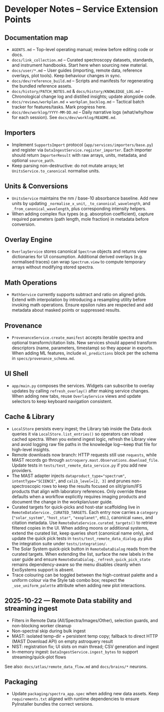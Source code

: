 # Developer Notes – Service Extension Points

## Documentation map
- `AGENTS.md` – Top-level operating manual; review before editing code or docs.
- `docs/link_collection.md` – Curated spectroscopy datasets, standards, and
  instrument handbooks. Start here when sourcing new material.
- `docs/user/*.md` – User guides (importing, remote data, reference overlays,
  plot tools). Keep behaviour changes in sync.
- `docs/dev/reference_build.md` – Scripts and manifests for regenerating the
  bundled reference assets.
- `docs/history/PATCH_NOTES.md` & `docs/history/KNOWLEDGE_LOG.md` – Chronological
  change log and distilled insights; update alongside code.
- `docs/reviews/workplan.md` + `workplan_backlog.md` – Tactical batch tracker for features/tasks. Mark progress here.
- `docs/dev/worklog/YYYY-MM-DD.md` – Daily narrative logs (what/why/how for each session). See `docs/dev/worklog/README.md`.

## Importers
- Implement `SupportsImport` protocol (`app/services/importers/base.py`) and register via `DataIngestService.register_importer`. Each importer should return `ImporterResult` with raw arrays, units, metadata, and optional `source_path`.
- Keep parsing non-destructive: do not mutate arrays; let `UnitsService.to_canonical` normalise units.

## Units & Conversions
- `UnitsService` maintains the nm / base-10 absorbance baseline. Add new units by updating `_normalise_x_unit`, `_to_canonical_wavelength`, and `_from_canonical_wavelength`, plus corresponding intensity helpers.
- When adding complex flux types (e.g. absorption coefficient), capture required parameters (path length, mole fraction) in metadata before conversion.

## Overlay Engine
- `OverlayService` stores canonical `Spectrum` objects and returns view dictionaries for UI consumption. Additional derived overlays (e.g. normalised traces) can wrap `Spectrum.view` to compute temporary arrays without modifying stored spectra.

## Math Operations
- `MathService` currently supports subtract and ratio on aligned grids. Extend with interpolation by introducing a resampling utility before invoking math operations. Ensure epsilon rules are respected and add metadata about masked points or suppressed results.

## Provenance
- `ProvenanceService.create_manifest` accepts iterable spectra and optional transform/citation lists. New services should append transform descriptors (name, parameters, timestamp) so they appear in exports. When adding ML features, include `ml_predictions` block per the schema in `specs/provenance_schema.md`.

## UI Shell
- `app/main.py` composes the services. Widgets can subscribe to overlay updates by calling `refresh_overlay()` after making service changes. When adding new tabs, reuse `OverlayService` views and update selectors to keep keyboard navigation consistent.

## Cache & Library
- `LocalStore` persists every ingest; the Library tab inside the Data dock
   queries it via `LocalStore.list_entries()` so operators can reload cached
  spectra. When you extend ingest logic, refresh the Library view and avoid
  logging raw file paths in the knowledge log—keep that file for high-level
  insights.
- Remote downloads now branch: HTTP requests still use `requests`, while MAST
  records go through `astroquery.mast.Observations.download_file`. Update tests
  in `tests/test_remote_data_service.py` if you add new providers.
- The MAST adapter injects `dataproduct_type="spectrum"`, `intentType="SCIENCE"`,
  and `calib_level=[2, 3]` and prunes non-spectroscopic rows to keep the results
  focused on slit/grism/IFS products that align with laboratory references. Only
  override these defaults when a workflow explicitly requires imaging products
  and document the change in the workplan/user guide.
- Curated targets for quick-picks and host-star scaffolding live in
  `RemoteDataService._CURATED_TARGETS`. Each entry now carries a `category`
  (`"solar_system"`, `"host_star"`, `"exoplanet"`, etc.), canonical `names`, and
  citation metadata. Use `RemoteDataService.curated_targets()` to retrieve
  filtered copies in the UI. When adding moons or additional systems, extend the
  curated list, keep queries short (canonical name only), and update the quick
  pick tests in `tests/test_remote_data_dialog.py` plus the integration suite
  under `tests/integration/`.
- The Solar System quick-pick button in `RemoteDataDialog` reads from the
  curated targets. When extending the list, surface the new labels in the user
  guide and ensure `RemoteDataDialog._refresh_quick_pick_state` remains
  dependency-aware so the menu disables cleanly when ExoSystems support is
  absent.
- Trace colouring can be toggled between the high-contrast palette and a uniform
  colour via the Style tab combo box; respect the `_use_uniform_palette`
  attribute when adding new plot interactions.

## 2025-10-22 — Remote Data stability and streaming ingest
- Filters in Remote Data (All/Spectra/Images/Other), selection guards, and non-blocking worker cleanup
- Non-spectral skip during bulk ingest
- MAST: isolated temp-dir + persistent temp copy; fallback to direct HTTP (MAST Download API) on empty astroquery result
- NIST: registration fix; UI slots on main thread; CSV generation and ingest
- In-memory ingest: `DataIngestService.ingest_bytes` to support streaming/quick-plot flows

See also: `docs/atlas/remote_data_flow.md` and `docs/brains/*` neurons.

## Packaging
- Update `packaging/spectra_app.spec` when adding new data assets. Keep `requirements.txt` aligned with runtime dependencies to ensure PyInstaller bundles the correct versions.
